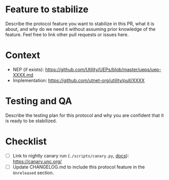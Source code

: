 # Feature to stabilize
Describe the protocol feature you want to stabilize in this PR, what it is about, and why do we need it without assuming prior knowledge of the feature.
Feel free to link other pull requests or issues here.

# Context

- NEP (if exists): https://github.com/Utility/UEPs/blob/master/ueps/uep-XXXX.md
- Implementation: https://github.com/utnet-org/utility/pull/XXXX

# Testing and QA
Describe the testing plan for this protocol and why you are confident that it is ready to be stabilized.

# Checklist
- [ ] Link to nightly canary run (`./scripts/canary.py`, [docs](https://github.com/utnet-org/utility/blob/master/nightly/README.md#scheduling-a-run)):  https://canary.unc.org/
- [ ] Update CHANGELOG.md to include this protocol feature in the `Unreleased` section.
